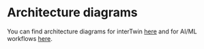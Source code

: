 <!-- ---
layout: default
title: Architecture diagrams
nav_order: 5
--- -->

# Architecture diagrams

You can find architecture diagrams for interTwin
[here](https://github.com/interTwin-eu/architecture-diagrams)
and for AI/ML workflows
[here](https://github.com/interTwin-eu/architecture-diagrams/tree/main/C4%20diagrams%20for%20T6.5).
